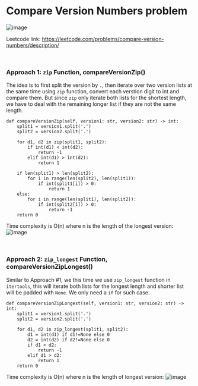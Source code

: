 # Compare Version Numbers problem
![image](https://user-images.githubusercontent.com/25105806/215246577-56ff1f7c-b2e7-4f88-b7be-d5f5ce8626c6.png)


Leetcode link: https://leetcode.com/problems/compare-version-numbers/description/

<br />

### Approach 1: `zip` Function, compareVersionZip()

The idea is to first split the version by `.`, then iterate over two version lists at the same time using `zip` function, convert each verstion digit to int and compare them. But since `zip` only iterate both lists for the shortest length, we have to deal with the remaining longer list if they are not the same length.

```python3
def compareVersionZip(self, version1: str, version2: str) -> int:
	split1 = version1.split('.')
	split2 = version2.split('.')

	for d1, d2 in zip(split1, split2):
		if int(d1) < int(d2):
			return -1
		elif int(d1) > int(d2):
			return 1

	if len(split1) > len(split2):
		for i in range(len(split2), len(split1)):
			if int(split1[i]) > 0:
				return 1
	else:
		for i in range(len(split1), len(split2)):
			if int(split2[i]) > 0:
				return -1
	return 0
```

Time complexity is O(n) where n is the length of the longest version:
![image](https://user-images.githubusercontent.com/25105806/215247839-3df34bfc-0d0a-4942-b9ad-7f974424a88c.png)


<br />

### Approach 2: `zip_longest` Function, compareVersionZipLongest()

Similar to Approach #1, we this time we use `zip_longest` function in `itertools`, this will iterate both lists for the longest length and shorter list will be padded with `None`. We only need a `if` for such case.

```python3
def compareVersionZipLongest(self, version1: str, version2: str) -> int:
	split1 = version1.split('.')
	split2 = version2.split('.')

	for d1, d2 in zip_longest(split1, split2):
		d1 = int(d1) if d1!=None else 0
		d2 = int(d2) if d2!=None else 0
		if d1 < d2:
			return -1
		elif d1 > d2:
			return 1
	return 0
```

Time complexity is O(n) where n is the length of longest version:
![image](https://user-images.githubusercontent.com/25105806/215247956-824c68ef-86ea-4e22-a4c1-1d2fb76f7072.png)
